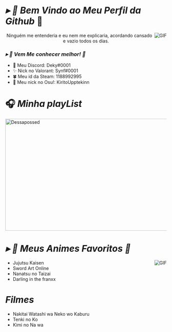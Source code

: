 
#                                                                    *▸ 🍂 Bem Vindo ao Meu Perfil da Github* 🍃

<img align="right" alt="GIF" src="https://i.redd.it/aym1gqxv0eo71.gif" />
<p align="center"> Ninguém me entenderia e eu nem me explicaria, acordando cansado e vazio todos os dias.

###  *▸ 🚩 Vem Me conhecer melhor! 🎻*

- 🌱 Meu Discord: Deky#0001
- ✨ Nick no Valorant: Synf#0001
- 🍀 Meu id da Steam: 1188992995
- 🌠 Meu nick no Osu!: KiritoUpptekinn

#                                                                    🎧 *Minha playList*

</p>
<a href="https://open.spotify.com/user/314xjtrxlkqo5kz6doztbib23lx4?si=5d4dYg47Q1yk2njBuhs0BQ" target="blank"><img align="center" src=https://i.pinimg.com/originals/46/2e/87/462e8760149728015a5e671e05becc6d.gif alt="Dessapossed" height="350" width="1012" /></a>
</p>     

#                                                                    *▸ 🔎 Meus Animes Favoritos 🎉*

<img align="right" alt="GIF" src="https://cdn.discordapp.com/attachments/825551954662522911/846497114628161546/image0.gif" />

- Jujutsu Kaisen
- Sword Art Online
- Nanatsu no Taizai
- Darling in the franxx
# *Filmes*
- Nakitai Watashi wa Neko wo Kaburu
- Tenki no Ko
- Kimi no Na wa
